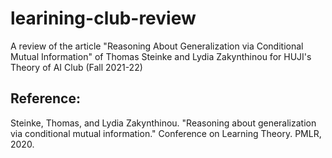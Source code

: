 # learining-club-review
A review of the article "Reasoning About Generalization via Conditional Mutual Information" of Thomas Steinke and Lydia Zakynthinou for HUJI's Theory of AI Club (Fall 2021-22) 

## Reference:
Steinke, Thomas, and Lydia Zakynthinou. "Reasoning about generalization via conditional mutual information." Conference on Learning Theory. PMLR, 2020.
